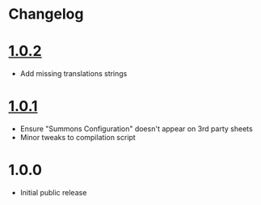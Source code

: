 # Changelog

# [1.0.2]
- Add missing translations strings

# [1.0.1]
- Ensure "Summons Configuration" doesn't appear on 3rd party sheets
- Minor tweaks to compilation script

# 1.0.0
- Initial public release


[1.0.1]: https://github.com/arbron/fvtt-summoner/compare/1.0.0-alpha...1.0.1
[1.0.2]: https://github.com/arbron/fvtt-summoner/compare/1.0.1...1.0.2
